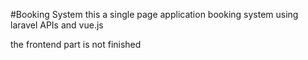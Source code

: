 #Booking System
this a single page application booking system using laravel APIs and vue.js

the frontend part is not finished
